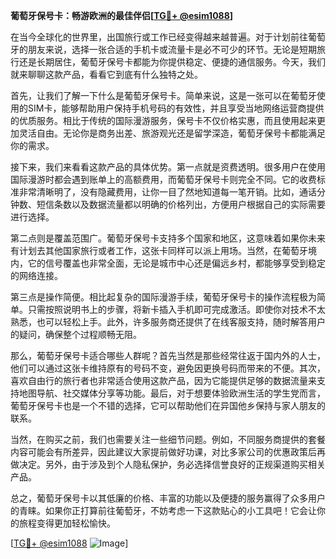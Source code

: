 **葡萄牙保号卡：畅游欧洲的最佳伴侣[[TG💪+ @esim1088](https://t.me/s/esim1088)]**

在当今全球化的世界里，出国旅行或工作已经变得越来越普遍。对于计划前往葡萄牙的朋友来说，选择一张合适的手机卡或流量卡是必不可少的环节。无论是短期旅行还是长期居住，葡萄牙保号卡都能为你提供稳定、便捷的通信服务。今天，我们就来聊聊这款产品，看看它到底有什么独特之处。

首先，让我们了解一下什么是葡萄牙保号卡。简单来说，这是一张可以在葡萄牙使用的SIM卡，能够帮助用户保持手机号码的有效性，并且享受当地网络运营商提供的优质服务。相比于传统的国际漫游服务，保号卡不仅价格实惠，而且使用起来更加灵活自由。无论你是商务出差、旅游观光还是留学深造，葡萄牙保号卡都能满足你的需求。

接下来，我们来看看这款产品的具体优势。第一点就是资费透明。很多用户在使用国际漫游时都会遇到账单上的高额费用，而葡萄牙保号卡则完全不同。它的收费标准非常清晰明了，没有隐藏费用，让你一目了然地知道每一笔开销。比如，通话分钟数、短信条数以及数据流量都以明确的价格列出，方便用户根据自己的实际需要进行选择。

第二点则是覆盖范围广。葡萄牙保号卡支持多个国家和地区，这意味着如果你未来有计划去其他国家旅行或者工作，这张卡同样可以派上用场。当然，在葡萄牙境内，它的信号覆盖也非常全面，无论是城市中心还是偏远乡村，都能够享受到稳定的网络连接。

第三点是操作简便。相比起复杂的国际漫游手续，葡萄牙保号卡的操作流程极为简单。只需按照说明书上的步骤，将新卡插入手机即可完成激活。即使你对技术不太熟悉，也可以轻松上手。此外，许多服务商还提供了在线客服支持，随时解答用户的疑问，确保整个过程顺畅无阻。

那么，葡萄牙保号卡适合哪些人群呢？首先当然是那些经常往返于国内外的人士，他们可以通过这张卡维持原有的号码不变，避免因更换号码而带来的不便。其次，喜欢自由行的旅行者也非常适合使用这款产品，因为它能提供足够的数据流量来支持地图导航、社交媒体分享等功能。最后，对于想要体验欧洲生活的学生党而言，葡萄牙保号卡也是一个不错的选择，它可以帮助他们在异国他乡保持与家人朋友的联系。

当然，在购买之前，我们也需要关注一些细节问题。例如，不同服务商提供的套餐内容可能会有所差异，因此建议大家提前做好功课，对比多家公司的优惠政策后再做决定。另外，由于涉及到个人隐私保护，务必选择信誉良好的正规渠道购买相关产品。

总之，葡萄牙保号卡以其低廉的价格、丰富的功能以及便捷的服务赢得了众多用户的青睐。如果你正打算前往葡萄牙，不妨考虑一下这款贴心的小工具吧！它会让你的旅程变得更加轻松愉快。

[[TG💪+ @esim1088](https://t.me/s/esim1088) ![Image](https://i.postimg.cc/4NQfJmqS/Snipaste-2025-05-13-00-14-12.png)]